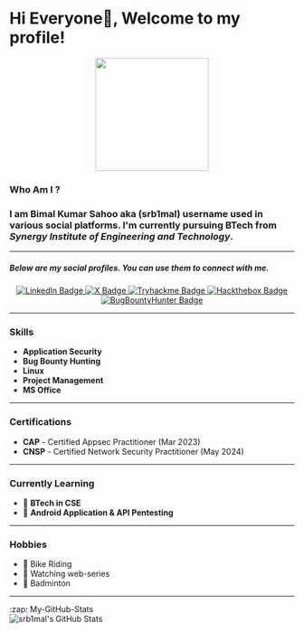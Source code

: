 # Hi Everyone👋, Welcome to my profile! 

<div id="header" align="center">
  <img src="https://i.giphy.com/media/v1.Y2lkPTc5MGI3NjExMHhwdXAxa3Iyb2loa210cGp2NGVwMzhzYjB3enR6YWY2NnM3bmRycyZlcD12MV9pbnRlcm5hbF9naWZfYnlfaWQmY3Q9Zw/3knKct3fGqxhK/giphy.gif" width="200"/>
</div>

### Who Am I ?

### I am Bimal Kumar Sahoo aka (srb1mal) username used in various social platforms. I'm currently pursuing BTech from _Synergy Institute of Engineering and Technology_. 

*************

##### Below are my social profiles. You can use them to connect with me.

<div id="badges" align="center">
  <a href="https://www.linkedin.com/in/srb1mal">
    <img src="https://img.shields.io/badge/LinkedIn-skyblue?style=for-the-badge&logo=linkedin&logoColor=white" alt="LinkedIn Badge"/>
  </a>
  <a href="https://www.x.com/srb1mal">
    <img src="https://img.shields.io/badge/Twitter-grey?style=for-the-badge&logo=X&logoColor=white" alt="X Badge"/>
  </a>
  <a href="https://tryhackme.com/p/Somtheh4cker">
    <img src="https://img.shields.io/badge/Tryhackme-black?style=for-the-badge&logo=Tryhackme&logoColor=white" alt="Tryhackme Badge"/>
  </a>
  <a href="https://app.hackthebox.com/profile/1057390">
    <img src="https://img.shields.io/badge/HackTheBox-green?style=for-the-badge&logo=Hackthebox&logoColor=black&width=200" alt="Hackthebox Badge"/>
  </a>
  <a href="https://www.bugbountyhunter.com/hunter/srb1mal">
    <img src="https://img.shields.io/badge/BugBountyHunter-darkgreen?style=for-the-badge&logo=BugBountyHunter&logoColor=white&width=200" alt="BugBountyHunter Badge"/>
  </a>
</div>

<div id="badges" align="middle">
  <img src="https://komarev.com/ghpvc/?username=srb1mal&style=flat-square&color=red" alt=""/>
</div>

____________________________________________________________________________________________________________________________________________________________________________

### Skills 

- **Application Security**
- **Bug Bounty Hunting**
- **Linux**
- **Project Management**
- **MS Office**
*************
### Certifications 


- **CAP** - Certified Appsec Practitioner (Mar 2023)
- **CNSP** - Certified Network Security Practitioner (May 2024)
*************

### Currently Learning 

- 🔰 **BTech in CSE**
- 🔰 **Android Application & API Pentesting**
*************

### Hobbies

- 🔰 Bike Riding 
- 🔰 Watching web-series
- 🔰 Badminton
*************
  
  <summary>:zap: My-GitHub-Stats </summary>
  <img align="center" alt="srb1mal's GitHub Stats" src="https://github-readme-stats.vercel.app/api?username=srb1mal&&show_icons=true&theme=radical" />
